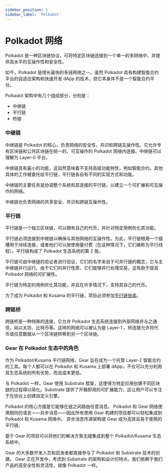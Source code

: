 ```yaml
---
sidebar_position: 1
sidebar_label: 'Polkadot'
---
```


# Polkadot 网络

Polkadot 是一种区块链协议，可将特定区块链连接到一个单一的多网络中，并提供高水平的互操作性和安全性。

如今，Polkadot 是增长最快的多链网络之一。虽然 Polkadot 具有构建智能合约平台的自适应架构和快速开发 dApp 的技术，但它本身并不是一个智能合约平台。

Polkadot 架构中有几个组成部分，分别是：

- 中继链
- 平行链
- 桥接

### 中继链

中继链是 Polkadot 的核心，负责网络的安全性、共识和跨链互操作性。它允许专有区块链和公共区块链在统一的、可互操作的 Polkadot 网络内连接。中继链可以理解为 Layer-0 平台。

中继链具有最小的功能，这自然意味着不支持高级功能特性，例如智能合约。其他具体的工作被委托给平行链，平行链各自有不同的实现方式和功能。

中继链的主要任务是协调整个系统和其连接的平行链，以建立一个可扩展和可互操作的网络。

中继链也负责网络的共享安全、共识和跨链互操作性。

### 平行链

平行链是一个独立区块链，可以拥有自己的代币，并针对特定用例优化其功能。

平行链必须连接到中继链以确保与其他网络的互操作性。为此，平行链租用一个插槽用于持续连接，或者他们可以按使用量付费（在这种情况下，它们被称为平行线程）。平行链构成了 Polkadot 生态系统的第 2 层。

平行链可由中继链的验证者进行验证，它们的名字来自于可并行链的概念，它与主中继链并行运行。由于它们的并行性质，它们能够并行处理交易，这有助于提高 Polkadot 网络的可扩展性。

平行链为特定的用例优化其功能，并且在许多情况下，支持其自己的代币。

为了成为 Polkadot 和 Kusama 的平行链，项目必须参加[平行链拍卖](https://parachains.info/auctions)。

### 跨链桥

跨链桥是一种特殊的连接，它允许 Polkadot 生态系统连接到外部网络并与之通信，如以太坊、比特币等。这样的网络可以被认为是 Layer-1 。桥连接允许将代币或任意数据从一个区块链转移到另一个区块链。

### Gear 在 Polkadot 生态中的角色

作为 Polkadot/Kusama 平行链网络，Gear 旨在成为一个托管 Layer-2 智能合约的工具。每个人都可以在 Polkadot 和 Kusama 上部署 dApp，不仅可以充分利用其生态系统的所有优势，而且成本更低。

与 Polkadot 一样，Gear 使用 Substrate 框架，这使得为特定应用创建不同区块链的过程得以简化。Substrate 提供了开箱即用的可扩展能力，这让用户可以专注于在协议上创建自定义引擎。

Polkadot 的核心方面是它能够在链之间路由任意消息。 Polkadot 和 Gear 网络使用相同的语言——异步消息——因此所有使用 Gear 构建的项目都可以轻松集成到 Polkadot 和 Kusama 网络中。 异步消息传递架构使 Gear 成为高效且易于使用的平行链。

基于 Gear 的项目可以将他们的解决方案无缝集成到整个 Polkadot/Kusama 生态系统中。

Gear 的大多数开发人员和启发者都直接参与了 Polkadot 和 Substrate 技术的创建。 Gear 正在开发中，考虑到 Substrate 的架构和设计的特点。我们依赖于我们产品的高安全性和灵活性，就像 Polkadot 一样。
